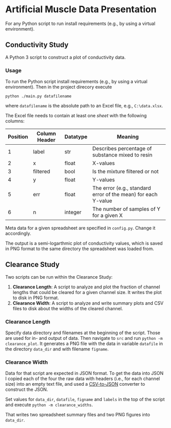 # Artificial Muscle Data Presentation

For any Python script to run install requirements (e.g., by using a virtual environment).

## Conductivity Study
A Python 3 script to construct a plot of conductivity data.

### Usage
To run the Python script install requirements (e.g., by 
using a virtual environment). Then in the project 
direcory execute

`python ./main.py datafilename`

where `datafilename` is the absolute path to 
an Excel file, e.g., `C:\data.xlsx`.

The Excel file needs to contain at least one 
_sheet_ with the following columns:

| Position | Column Header | Datatype | Meaning                                          |
| ------- | ------------- | -------- |--------------------------------------------------|
| 1 | label | str | Describes percentage of substance mixed to resin |
| 2 | x | float | X-values |
| 3 | filtered | bool | Is the mixture filtered or not |
| 4 | y | float | Y-values |
| 5 | err | float | The error (e.g., standard error of the mean) for each Y-value |
| 6 | n | integer | The number of samples of Y for a given X |

Meta data for a given spreadsheet are specified in 
`config.py`. Change it accordingly.

The output is a semi-logarthmic plot of conductivity
values, which is saved in PNG format to 
the same directory the spreadsheet was loaded from.

## Clearance Study

Two scripts can be run within the Clearance Study:
1. **Clearance Length**: A script to analyze and plot the fraction of channel lengths that could be cleared for a given channel size. It writes the plot to disk in PNG format.
2. **Clearance Width**: A script to analyze and write summary plots and CSV files to disk about the widths of the cleared channel. 

### Clearance Length

Specify data directory and filenames at the beginning of the script. Those are used for in- and output of data. Then navigate to `src` and run `python -m clearance_plot`. It generates a PNG file with the data in variable `datafile` in the directory `data_dir` and with filename `figname`.

### Clearance Width

Data for that script are expected in JSON format. To get the data into JSON I copied each of the four the raw data with headers (i.e., for each channel size) into an empty text file, and used a [CSV-to-JSON](https://csvjson.com/csv2json) converter to construct the JSON.

Set values for `data_dir`, `datafile`, `figname` and `labels` in the top of the script and execute `python -m clearance_widths`.

That writes two spreadsheet summary files and two PNG figures into `data_dir`.


